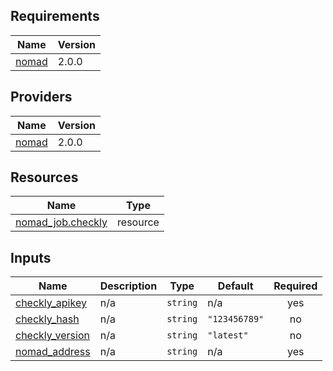 <!-- BEGIN_TF_DOCS -->
## Requirements

| Name | Version |
|------|---------|
| <a name="requirement_nomad"></a> [nomad](#requirement\_nomad) | 2.0.0 |

## Providers

| Name | Version |
|------|---------|
| <a name="provider_nomad"></a> [nomad](#provider\_nomad) | 2.0.0 |

## Resources

| Name | Type |
|------|------|
| [nomad_job.checkly](https://registry.terraform.io/providers/hashicorp/nomad/2.0.0/docs/resources/job) | resource |

## Inputs

| Name | Description | Type | Default | Required |
|------|-------------|------|---------|:--------:|
| <a name="input_checkly_apikey"></a> [checkly\_apikey](#input\_checkly\_apikey) | n/a | `string` | n/a | yes |
| <a name="input_checkly_hash"></a> [checkly\_hash](#input\_checkly\_hash) | n/a | `string` | `"123456789"` | no |
| <a name="input_checkly_version"></a> [checkly\_version](#input\_checkly\_version) | n/a | `string` | `"latest"` | no |
| <a name="input_nomad_address"></a> [nomad\_address](#input\_nomad\_address) | n/a | `string` | n/a | yes |
<!-- END_TF_DOCS -->

